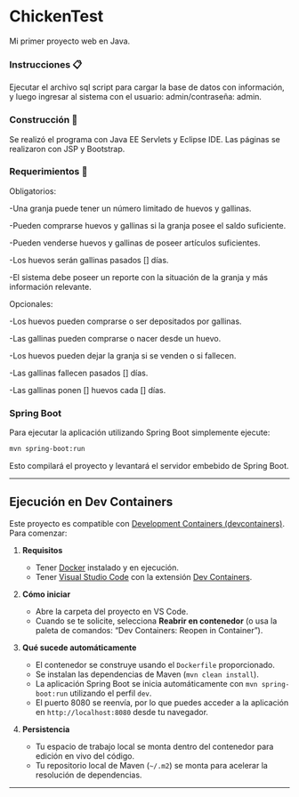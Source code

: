 # ChickenTest
Mi primer proyecto web en Java.

### Instrucciones 📋
Ejecutar el archivo sql script para cargar la base de datos con información, y luego ingresar al sistema con el usuario: admin/contraseña: admin.

### Construcción 🔧
Se realizó el programa con Java EE Servlets y Eclipse IDE. Las páginas se realizaron con JSP y Bootstrap.

### Requerimientos 🚀
Obligatorios:

-Una granja puede tener un número limitado de huevos y gallinas. 

-Pueden comprarse huevos y gallinas si la granja posee el saldo suficiente.

-Pueden venderse huevos y gallinas de poseer artículos suficientes. 

-Los huevos serán gallinas pasados [] días. 

-El sistema debe poseer un reporte con la situación de la granja y más información relevante. 


Opcionales:

-Los huevos pueden comprarse o ser depositados por gallinas. 

-Las gallinas pueden comprarse o nacer desde un huevo. 

-Los huevos pueden dejar la granja si se venden o si fallecen. 

-Las gallinas fallecen pasados [] días. 

-Las gallinas ponen [] huevos cada [] días. 

### Spring Boot
Para ejecutar la aplicación utilizando Spring Boot simplemente ejecute:

```bash
mvn spring-boot:run
```

Esto compilará el proyecto y levantará el servidor embebido de Spring Boot.

---

## Ejecución en Dev Containers

Este proyecto es compatible con [Development Containers (devcontainers)](https://containers.dev/). Para comenzar:

1. **Requisitos**
   - Tener [Docker](https://www.docker.com/) instalado y en ejecución.
   - Tener [Visual Studio Code](https://code.visualstudio.com/) con la extensión [Dev Containers](https://marketplace.visualstudio.com/items?itemName=ms-vscode-remote.remote-containers).

2. **Cómo iniciar**
   - Abre la carpeta del proyecto en VS Code.
   - Cuando se te solicite, selecciona **Reabrir en contenedor** (o usa la paleta de comandos: “Dev Containers: Reopen in Container”).

3. **Qué sucede automáticamente**
   - El contenedor se construye usando el `Dockerfile` proporcionado.
   - Se instalan las dependencias de Maven (`mvn clean install`).
   - La aplicación Spring Boot se inicia automáticamente con `mvn spring-boot:run` utilizando el perfil `dev`.
   - El puerto 8080 se reenvía, por lo que puedes acceder a la aplicación en `http://localhost:8080` desde tu navegador.

4. **Persistencia**
   - Tu espacio de trabajo local se monta dentro del contenedor para edición en vivo del código.
   - Tu repositorio local de Maven (`~/.m2`) se monta para acelerar la resolución de dependencias.

---
